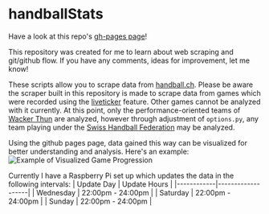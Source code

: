 # handballStats

Have a look at this repo's <a href="https://taetscher.github.io/HBS/index.html" target="blank">gh-pages page</a>!

This repository was created for me to learn about web scraping and git/github flow.
If you have any comments, ideas for improvement, let me know!

These scripts allow you to scrape data from <a href="https://www.handball.ch/de/matchcenter/" target="blank">handball.ch</a>. Please be aware the scraper built in this repository is made to scrape data from games which were recorded using the <a href="https://www.handball.ch/de/matchcenter/liveticker/" target="blank">liveticker</a> feature. Other games cannot be analyzed with it currently. At this point, only the performance-oriented teams of <a href="https://wackerthun.ch/de/" target="blank">Wacker Thun</a> are analyzed, however through adjustment of `options.py`, any team playing under the <a href="https://www.handball.ch/de/matchcenter/" target="blank">Swiss Handball Federation</a> may be analyzed.

Using the github pages page, data gained this way can be visualized for better understanding and analysis. Here's an example:
![Example of Visualized Game Progression](https://user-images.githubusercontent.com/24844442/112179972-6d325780-8bfb-11eb-9592-7d4dc0af0368.png)


Currently I have a Raspberry Pi set up which updates the data in the following intervals:
| Update Day | Update Hours      |
|------------|-------------------|
| Wednesday  | 22:00pm - 24:00pm |
| Saturday   | 22:00pm - 24:00pm |
| Sunday     | 22:00pm - 24:00pm |
